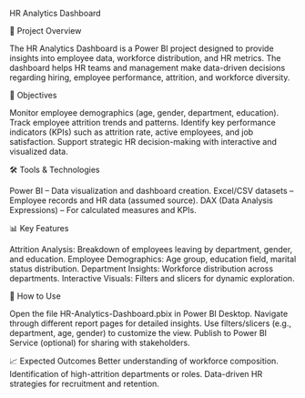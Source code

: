 HR Analytics Dashboard

📌 Project Overview

The HR Analytics Dashboard is a Power BI project designed to provide insights into employee data, workforce distribution, and HR metrics. The dashboard helps HR teams and management make data-driven decisions regarding hiring, employee performance, attrition, and workforce diversity.

🎯 Objectives

Monitor employee demographics (age, gender, department, education).
Track employee attrition trends and patterns.
Identify key performance indicators (KPIs) such as attrition rate, active employees, and job satisfaction.
Support strategic HR decision-making with interactive and visualized data.

🛠️ Tools & Technologies

Power BI – Data visualization and dashboard creation.
Excel/CSV datasets – Employee records and HR data (assumed source).
DAX (Data Analysis Expressions) – For calculated measures and KPIs.

📊 Key Features

Attrition Analysis: Breakdown of employees leaving by department, gender, and education.
Employee Demographics: Age group, education field, marital status distribution.
Department Insights: Workforce distribution across departments.
Interactive Visuals: Filters and slicers for dynamic exploration.

🚀 How to Use

Open the file HR-Analytics-Dashboard.pbix in Power BI Desktop.
Navigate through different report pages for detailed insights.
Use filters/slicers (e.g., department, age, gender) to customize the view.
Publish to Power BI Service (optional) for sharing with stakeholders.

📈 Expected Outcomes
Better understanding of workforce composition.
Identification of high-attrition departments or roles.
Data-driven HR strategies for recruitment and retention.
